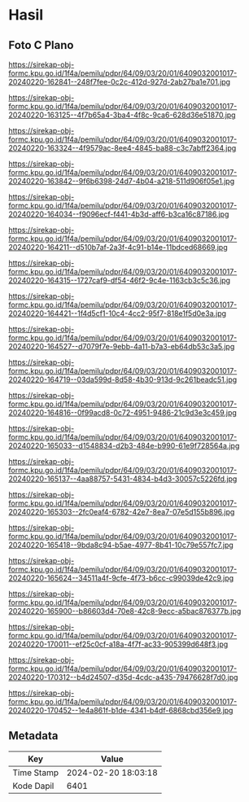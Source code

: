# Hasil

## Foto C Plano

https://sirekap-obj-formc.kpu.go.id/1f4a/pemilu/pdpr/64/09/03/20/01/6409032001017-20240220-162841--248f7fee-0c2c-412d-927d-2ab27ba1e701.jpg

https://sirekap-obj-formc.kpu.go.id/1f4a/pemilu/pdpr/64/09/03/20/01/6409032001017-20240220-163125--4f7b65a4-3ba4-4f8c-9ca6-628d36e51870.jpg

https://sirekap-obj-formc.kpu.go.id/1f4a/pemilu/pdpr/64/09/03/20/01/6409032001017-20240220-163324--4f9579ac-8ee4-4845-ba88-c3c7abff2364.jpg

https://sirekap-obj-formc.kpu.go.id/1f4a/pemilu/pdpr/64/09/03/20/01/6409032001017-20240220-163842--9f6b6398-24d7-4b04-a218-511d906f05e1.jpg

https://sirekap-obj-formc.kpu.go.id/1f4a/pemilu/pdpr/64/09/03/20/01/6409032001017-20240220-164034--f9096ecf-f441-4b3d-aff6-b3ca16c87186.jpg

https://sirekap-obj-formc.kpu.go.id/1f4a/pemilu/pdpr/64/09/03/20/01/6409032001017-20240220-164211--d510b7af-2a3f-4c91-b14e-11bdced68669.jpg

https://sirekap-obj-formc.kpu.go.id/1f4a/pemilu/pdpr/64/09/03/20/01/6409032001017-20240220-164315--1727caf9-df54-46f2-9c4e-1163cb3c5c36.jpg

https://sirekap-obj-formc.kpu.go.id/1f4a/pemilu/pdpr/64/09/03/20/01/6409032001017-20240220-164421--1f4d5cf1-10c4-4cc2-95f7-818e1f5d0e3a.jpg

https://sirekap-obj-formc.kpu.go.id/1f4a/pemilu/pdpr/64/09/03/20/01/6409032001017-20240220-164527--d7079f7e-9ebb-4a11-b7a3-eb64db53c3a5.jpg

https://sirekap-obj-formc.kpu.go.id/1f4a/pemilu/pdpr/64/09/03/20/01/6409032001017-20240220-164719--03da599d-8d58-4b30-913d-9c261beadc51.jpg

https://sirekap-obj-formc.kpu.go.id/1f4a/pemilu/pdpr/64/09/03/20/01/6409032001017-20240220-164816--0f99acd8-0c72-4951-9486-21c9d3e3c459.jpg

https://sirekap-obj-formc.kpu.go.id/1f4a/pemilu/pdpr/64/09/03/20/01/6409032001017-20240220-165033--d1548834-d2b3-484e-b990-61e9f728564a.jpg

https://sirekap-obj-formc.kpu.go.id/1f4a/pemilu/pdpr/64/09/03/20/01/6409032001017-20240220-165137--4aa88757-5431-4834-b4d3-30057c5226fd.jpg

https://sirekap-obj-formc.kpu.go.id/1f4a/pemilu/pdpr/64/09/03/20/01/6409032001017-20240220-165303--2fc0eaf4-6782-42e7-8ea7-07e5d155b896.jpg

https://sirekap-obj-formc.kpu.go.id/1f4a/pemilu/pdpr/64/09/03/20/01/6409032001017-20240220-165418--9bda8c94-b5ae-4977-8b41-10c79e557fc7.jpg

https://sirekap-obj-formc.kpu.go.id/1f4a/pemilu/pdpr/64/09/03/20/01/6409032001017-20240220-165624--34511a4f-9cfe-4f73-b6cc-c99039de42c9.jpg

https://sirekap-obj-formc.kpu.go.id/1f4a/pemilu/pdpr/64/09/03/20/01/6409032001017-20240220-165900--b86603d4-70e8-42c8-9ecc-a5bac876377b.jpg

https://sirekap-obj-formc.kpu.go.id/1f4a/pemilu/pdpr/64/09/03/20/01/6409032001017-20240220-170011--ef25c0cf-a18a-4f7f-ac33-905399d648f3.jpg

https://sirekap-obj-formc.kpu.go.id/1f4a/pemilu/pdpr/64/09/03/20/01/6409032001017-20240220-170312--b4d24507-d35d-4cdc-a435-79476628f7d0.jpg

https://sirekap-obj-formc.kpu.go.id/1f4a/pemilu/pdpr/64/09/03/20/01/6409032001017-20240220-170452--1e4a861f-b1de-4341-b4df-6868cbd356e9.jpg


## Metadata

| Key        | Value               |
| ---------- | ------------------- |
| Time Stamp | 2024-02-20 18:03:18 |
| Kode Dapil | 6401                |



